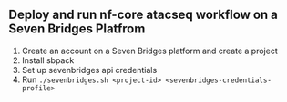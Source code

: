 ## Deploy and run nf-core atacseq workflow on a Seven Bridges Platfrom

1. Create an account on a Seven Bridges platform and create a project
2. Install sbpack
3. Set up sevenbridges api credentials
4. Run `./sevenbridges.sh <project-id> <sevenbridges-credentials-profile>`